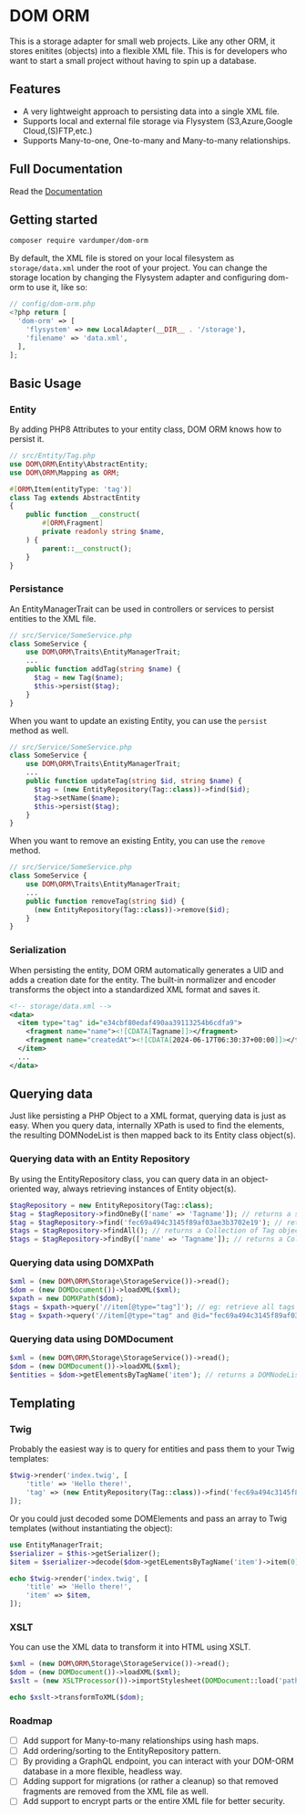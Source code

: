 # DOM ORM

This is a storage adapter for small web projects. Like any other ORM, it stores enitites (objects) into a flexible XML file. This is for developers who want to start a small project without having to spin up a database.

## Features

- A very lightweight approach to persisting data into a single XML file.
- Supports local and external file storage via Flysystem (S3,Azure,Google Cloud,(S)FTP,etc.)
- Supports Many-to-one, One-to-many and Many-to-many relationships.

## Full Documentation

Read the [Documentation](https://linktodocumentation)

## Getting started

```bash
composer require vardumper/dom-orm
```

By default, the XML file is stored on your local filesystem as `storage/data.xml` under the root of your project.
You can change the storage location by changing the Flysystem adapter and configuring dom-orm to use it, like so:

```php
// config/dom-orm.php
<?php return [
  'dom-orm' => [
    'flysystem' => new LocalAdapter(__DIR__ . '/storage'),
    'filename' => 'data.xml',
  ],
];
```

## Basic Usage

### Entity
By adding PHP8 Attributes to your entity class, DOM ORM knows how to persist it.

```php
// src/Entity/Tag.php
use DOM\ORM\Entity\AbstractEntity;
use DOM\ORM\Mapping as ORM;

#[ORM\Item(entityType: 'tag')]
class Tag extends AbstractEntity
{
    public function __construct(
        #[ORM\Fragment]
        private readonly string $name,
    ) {
        parent::__construct();
    }
}
```

### Persistance

An EntityManagerTrait can be used in controllers or services to persist entities to the XML file.
```php
// src/Service/SomeService.php
class SomeService {
    use DOM\ORM\Traits\EntityManagerTrait;
    ...
    public function addTag(string $name) {
      $tag = new Tag($name);
      $this->persist($tag);
    }
}
```

When you want to update an existing Entity, you can use the `persist` method as well.
```php
// src/Service/SomeService.php
class SomeService {
    use DOM\ORM\Traits\EntityManagerTrait;
    ...
    public function updateTag(string $id, string $name) {
      $tag = (new EntityRepository(Tag::class))->find($id);
      $tag->setName($name);
      $this->persist($tag);
    }
}
```

When you want to remove an existing Entity, you can use the `remove` method.
```php
// src/Service/SomeService.php
class SomeService {
    use DOM\ORM\Traits\EntityManagerTrait;
    ...
    public function removeTag(string $id) {
      (new EntityRepository(Tag::class))->remove($id);
    }
}
```

### Serialization

When persisting the entity, DOM ORM automatically generates a UID and adds a creation date for the entity.
The built-in normalizer and encoder transforms the object into a standardized XML format and saves it.

```xml
<!-- storage/data.xml -->
<data>
  <item type="tag" id="e34cbf80edaf490aa39113254b6cdfa9">
    <fragment name="name"><![CDATA[Tagname]]></fragment>
    <fragment name="createdAt"><![CDATA[2024-06-17T06:30:37+00:00]]></fragment>
  </item>
  ...
</data>
```

## Querying data

Just like persisting a PHP Object to a XML format, querying data is just as easy.
When you query data, internally XPath is used to find the elements, the resulting DOMNodeList is then mapped back to its Entity class object(s).

### Querying data with an Entity Repository

By using the EntityRepository class, you can query data in an object-oriented way, always retrieving instances of Entity object(s).
```php
$tagRepository = new EntityRepository(Tag::class);
$tag = $tagRepository->findOneBy(['name' => 'Tagname']); // returns a single Tag object
$tag = $tagRepository->find('fec69a494c3145f89af03ae3b3702e19'); // return a single Tag object
$tags = $tagRepository->findAll(); // returns a Collection of Tag objects
$tags = $tagRepository->findBy(['name' => 'Tagname']); // returns a Collection of Tag objects
```

### Querying data using DOMXPath

```php
$xml = (new DOM\ORM\Storage\StorageService())->read();
$dom = (new DOMDocument())->loadXML($xml);
$xpath = new DOMXPath($dom);
$tags = $xpath->query('//item[@type="tag"]'); // eg: retrieve all tags at any depth
$tag = $xpath->query('//item[@type="tag" and @id="fec69a494c3145f89af03ae3b3702e19"]'); // eg: retrieve a single tag with a specific ID
```

### Querying data using DOMDocument

```php
$xml = (new DOM\ORM\Storage\StorageService())->read();
$dom = (new DOMDocument())->loadXML($xml);
$entities = $dom->getElementsByTagName('item'); // returns a DOMNodeList of all entities
```

## Templating

### Twig
Probably the easiest way is to query for entities and pass them to your Twig templates:
```php
$twig->render('index.twig', [
    'title' => 'Hello there!',
    'tag' => (new EntityRepository(Tag::class))->find('fec69a494c3145f89af03ae3b3702e19'),
]);
```

Or you could just decoded some DOMElements and pass an array to Twig templates (without instantiating the object):
```php
use EntityManagerTrait;
$serializer = $this->getSerializer();
$item = $serializer->decode($dom->getELementsByTagName('item')->item(0)); // example: decode the first item into an array

echo $twig->render('index.twig', [
    'title' => 'Hello there!',
    'item' => $item,
]);
```

### XSLT
You can use the XML data to transform it into HTML using XSLT.
```php
$xml = (new DOM\ORM\Storage\StorageService())->read();
$dom = (new DOMDocument())->loadXML($xml);
$xslt = (new XSLTProcessor())->importStylesheet(DOMDocument::load('path/to/stylesheet.xsl'));

echo $xslt->transformToXML($dom);
```

### Roadmap

- [ ] Add support for Many-to-many relationships using hash maps.
- [ ] Add ordering/sorting to the EntityRepository pattern.
- [ ] By providing a GraphQL endpoint, you can interact with your DOM-ORM database in a more flexible, headless way.
- [ ] Adding support for migrations (or rather a cleanup) so that removed fragments are removed from the XML file as well.
- [ ] Add support to encrypt parts or the entire XML file for better security.